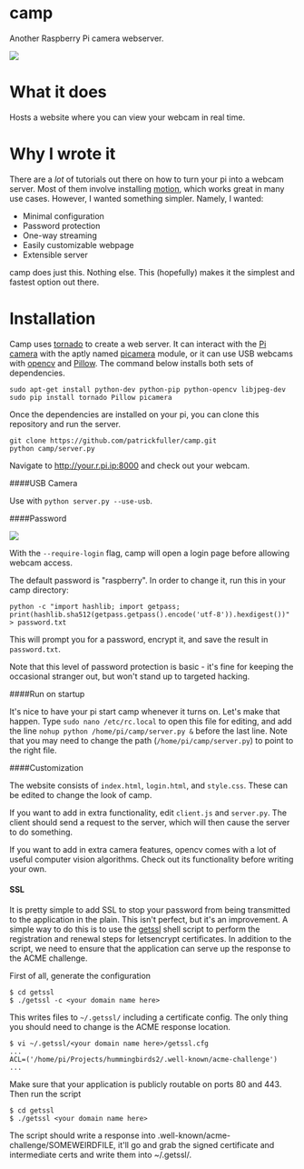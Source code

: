 camp
====

Another Raspberry Pi camera webserver.

![](img/example.png)

What it does
============

Hosts a website where you can view your webcam in real time.

Why I wrote it
==============

There are a *lot* of tutorials out there on how to turn your pi into a webcam
server. Most of them involve installing [motion](http://www.lavrsen.dk/foswiki/bin/view/Motion),
which works great in many use cases. However, I wanted something simpler. Namely,
I wanted:

 * Minimal configuration
 * Password protection
 * One-way streaming
 * Easily customizable webpage
 * Extensible server

camp does just this. Nothing else. This (hopefully) makes it the simplest
and fastest option out there.

Installation
============

Camp uses [tornado](http://www.tornadoweb.org/en/stable/) to create a
web server. It can interact with the [Pi camera](http://www.adafruit.com/products/1367)
with the aptly named [picamera](http://picamera.readthedocs.org/en/release-1.7/)
module, or it can use USB webcams with [opencv](http://opencv.org/)
and [Pillow](http://pillow.readthedocs.org/en/latest/installation.html). The
command below installs both sets of dependencies.

```
sudo apt-get install python-dev python-pip python-opencv libjpeg-dev
sudo pip install tornado Pillow picamera
```

Once the dependencies are installed on your pi, you can clone this repository and
run the server.

```
git clone https://github.com/patrickfuller/camp.git
python camp/server.py
```

Navigate to http://your.r.pi.ip:8000 and check out your webcam.

####USB Camera

Use with `python server.py --use-usb`.

####Password

![](img/login.png)

With the `--require-login` flag, camp will open a login page before allowing
webcam access.

The default password is "raspberry". In order to change it, run this in your
camp directory:

```
python -c "import hashlib; import getpass; print(hashlib.sha512(getpass.getpass().encode('utf-8')).hexdigest())" > password.txt
```

This will prompt you for a password, encrypt it, and save the result in
`password.txt`.

Note that this level of password protection is basic - it's fine for keeping the
occasional stranger out, but won't stand up to targeted hacking.

####Run on startup

It's nice to have your pi start camp whenever it turns on. Let's make that
happen. Type `sudo nano /etc/rc.local` to open this file for editing, and add
the line `nohup python /home/pi/camp/server.py &` before the last line. Note
that you may need to change the path (`/home/pi/camp/server.py`) to point to
the right file.

####Customization

The website consists of `index.html`, `login.html`, and `style.css`. These can be
edited to change the look of camp.

If you want to add in extra functionality, edit `client.js` and `server.py`.
The client should send a request to the server, which will then cause the
server to do something.

If you want to add in extra camera features, opencv comes with a lot of useful
computer vision algorithms. Check out its functionality before writing your
own.

#### SSL
It is pretty simple to add SSL to stop your password from being transmitted to
the application in the plain. This isn't perfect, but it's an improvement. A
simple way to do this is to use the [getssl](https://github.com/srvrco/getssl)
shell script to perform the registration and renewal steps for letsencrypt
certificates. In addition to the script, we need to ensure that the application
can serve up the response to the ACME challenge.

First of all, generate the configuration
```
$ cd getssl
$ ./getssl -c <your domain name here>
```
This writes files to `~/.getssl/` including a certificate config. The only thing
you should need to change is the ACME response location.
```
$ vi ~/.getssl/<your domain name here>/getssl.cfg
...
ACL=('/home/pi/Projects/hummingbirds2/.well-known/acme-challenge')
...
```
Make sure that your application is publicly routable on ports 80 and 443. Then
run the script
```
$ cd getssl
$ ./getssl <your domain name here>
```
The script should write a response into
.well-known/acme-challenge/SOMEWEIRDFILE, it'll go and grab the signed
certificate and intermediate certs and write them into ~/.getssl/<your domain
name here>.

